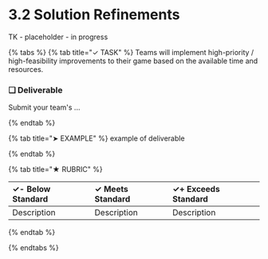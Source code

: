 # 3.2 Solution Refinements

TK - placeholder - in progress

{% tabs %}
{% tab title="✓ TASK" %}
Teams will implement high-priority / high-feasibility improvements to their game based on the available time and resources.

### **❏ Deliverable**

Submit your team's ...

{% endtab %}

{% tab title="➤ EXAMPLE" %}
example of deliverable

{% endtab %}

{% tab title="★ RUBRIC" %}

| **✓- Below Standard** | **✓ Meets Standard** | **✓+ Exceeds Standard** |
| :--- | :--- | :--- |
| Description | Description | Description |

{% endtab %}

{% endtabs %}
